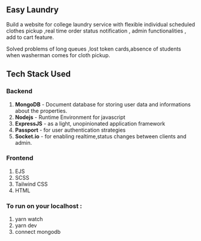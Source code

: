 ## Easy Laundry

Build a website for college laundry service with flexible individual scheduled clothes pickup ,real time order status notification , admin functionalities , add to cart feature.

Solved problems of long queues ,lost token cards,absence of students when washerman comes for cloth pickup.

## Tech Stack Used
### Backend
1. **MongoDB** - Document database for storing user data and informations about the properties.
2. **Nodejs** - Runtime Environment for javascript
3. **ExpressJS** - as a light, unopinionated application framework 
4. **Passport** - for user authentication strategies
6. **Socket.io** - for enabling realtime,status changes between clients and admin.

### Frontend
1. EJS
2. SCSS
3. Tailwind CSS
4. HTML

### To run on your localhost :
1. yarn watch
2. yarn dev
3. connect mongodb 




